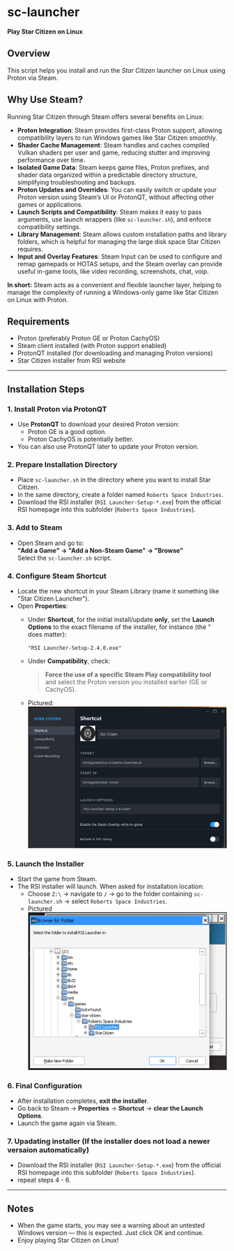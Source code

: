 # sc-launcher
**Play Star Citizen on Linux**

## Overview

This script helps you install and run the *Star Citizen* launcher on Linux using Proton via Steam.

## Why Use Steam?

Running Star Citizen through Steam offers several benefits on Linux:

- **Proton Integration**: Steam provides first-class Proton support, allowing compatibility layers to run Windows games like Star Citizen smoothly.
- **Shader Cache Management**: Steam handles and caches compiled Vulkan shaders per user and game, reducing stutter and improving performance over time.
- **Isolated Game Data**: Steam keeps game files, Proton prefixes, and shader data organized within a predictable directory structure, simplifying troubleshooting and backups.
- **Proton Updates and Overrides**: You can easily switch or update your Proton version using Steam’s UI or ProtonQT, without affecting other games or applications.
- **Launch Scripts and Compatibility**: Steam makes it easy to pass arguments, use launch wrappers (like `sc-launcher.sh`), and enforce compatibility settings.
- **Library Management**: Steam allows custom installation paths and library folders, which is helpful for managing the large disk space Star Citizen requires.
- **Input and Overlay Features**: Steam Input can be used to configure and remap gamepads or HOTAS setups, and the Steam overlay can provide useful in-game tools, like video recording, screenshots, chat, voip.

**In short:** Steam acts as a convenient and flexible launcher layer, helping to manage the complexity of running a Windows-only game like Star Citizen on Linux with Proton.

## Requirements

- Proton (preferably Proton GE or Proton CachyOS)
- Steam client installed (with Proton support enabled)
- ProtonQT installed (for downloading and managing Proton versions)
- Star Citizen installer from RSI website

---

## Installation Steps

### 1. Install Proton via ProtonQT

- Use **ProtonQT** to download your desired Proton version:
  - Proton GE is a good option.
  - Proton CachyOS is potentially better.
- You can also use ProtonQT later to update your Proton version.

### 2. Prepare Installation Directory

- Place `sc-launcher.sh` in the directory where you want to install Star Citizen.
- In the same directory, create a folder named `Roberts Space Industries`.
- Download the RSI installer (`RSI Launcher-Setup-*.exe`) from the official RSI homepage into this subfolder (`Roberts Space Industries`).

### 3. Add to Steam

- Open Steam and go to:  
  **"Add a Game" → "Add a Non-Steam Game" → "Browse"**  
  Select the `sc-launcher.sh` script.

### 4. Configure Steam Shortcut

- Locate the new shortcut in your Steam Library (name it something like "Star Citizen Launcher").
- Open **Properties**:
  - Under **Shortcut**, for the initial install/update **only**, set the **Launch Options** to the exact filename of the installer, for instance (the " does matter):
    ```
    "RSI Launcher-Setup-2.4.0.exe"
    ```
  - Under **Compatibility**, check:
    > **Force the use of a specific Steam Play compatibility tool**  
    and select the Proton version you installed earlier (GE or CachyOS).
    
  - Pictured:
    ![steam-client-game-properies](media/steam-client-game-properies.png) 

### 5. Launch the Installer

- Start the game from Steam.
- The RSI installer will launch. When asked for installation location:
  - Choose `Z:\` → navigate to `/` → go to the folder containing `sc-launcher.sh` → select `Roberts Space Industries`.
  - Pictured
    ![launcher-install-path](media/launcher-install-path.png)

### 6. Final Configuration

- After installation completes, **exit the installer**.
- Go back to Steam → **Properties** → **Shortcut** → **clear the Launch Options**.
- Launch the game again via Steam.

### 7. Upadating installer (If the installer does not load a newer versaion automatically)
- Download the RSI installer (`RSI Launcher-Setup-*.exe`) from the official RSI homepage into this subfolder (`Roberts Space Industries`).
- repeat steps 4 - 6.

---

## Notes

- When the game starts, you may see a warning about an untested Windows version — this is expected. Just click OK and continue.
- Enjoy playing Star Citizen on Linux!

